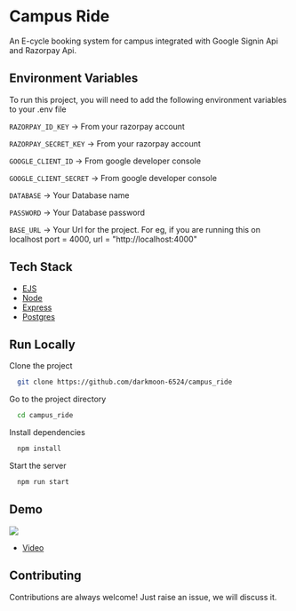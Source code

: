 
# Campus Ride

An E-cycle booking system for campus integrated with Google Signin Api and Razorpay Api.


## Environment Variables

To run this project, you will need to add the following environment variables to your .env file

`RAZORPAY_ID_KEY` -> From your razorpay account

`RAZORPAY_SECRET_KEY` -> From your razorpay account

`GOOGLE_CLIENT_ID` -> From google developer console

`GOOGLE_CLIENT_SECRET` -> From google developer console

`DATABASE` -> Your Database name

`PASSWORD` -> Your Database password

`BASE_URL` -> Your Url for the project. For eg, if you are running this on localhost port = 4000, url = "http://localhost:4000"

## Tech Stack

* [EJS](https://ejs.co/)
* [Node](https://nodejs.org/en)
* [Express](https://expressjs.com/)
* [Postgres](https://www.postgresql.org/)


## Run Locally

Clone the project

```bash
  git clone https://github.com/darkmoon-6524/campus_ride
```

Go to the project directory

```bash
  cd campus_ride
```

Install dependencies

```bash
  npm install
```

Start the server

```bash
  npm run start
```


## Demo

![](https://github.com/darkmoon-6524/campus_ride/blob/main/Gif.gif)
* [Video](https://github.com/darkmoon-6524/campus_ride/blob/main/Video.mp4)


## Contributing

Contributions are always welcome! Just raise an issue, we will discuss it.

